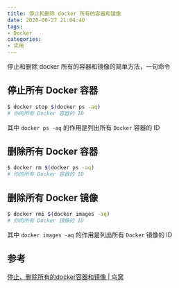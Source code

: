 ```yaml
---
title: 停止和删除 docker 所有的容器和镜像
date: 2020-06-27 21:04:40
tags:
- Docker
categories:
- 实用
---
```


停止和删除 docker 所有的容器和镜像的简单方法，一句命令
<!--more-->

## 停止所有 Docker 容器

```bash
$ docker stop $(docker ps -aq)
# 你的所有 Docker 容器的 ID
```

其中 `docker ps -aq` 的作用是列出所有 `Docker` 容器的 ID

## 删除所有 Docker 容器

```bash
$ docker rm $(docker ps -aq)
# 你的所有 Docker 容器的 ID
```

## 删除所有 Docker 镜像

```bash
$ docker rmi $(docker images -aq)
# 你的所有 Docker 镜像的 ID
```

其中 `docker images -aq` 的作用是列出所有 `Docker` 镜像的 ID

## 参考

[停止、删除所有的docker容器和镜像 | 鸟窝](https://colobu.com/2018/05/15/Stop-and-remove-all-docker-containers-and-images/)
